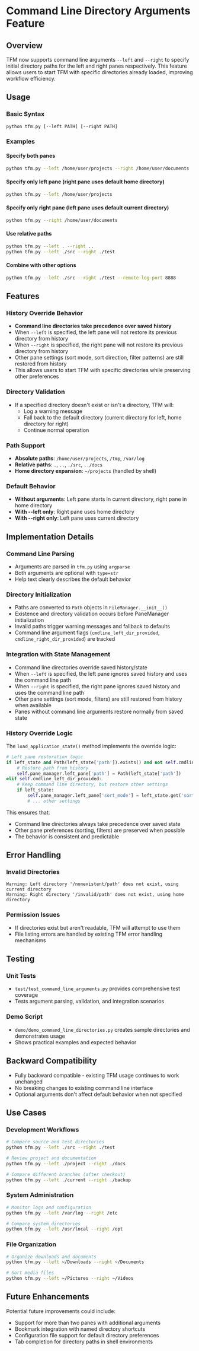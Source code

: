 # Command Line Directory Arguments Feature

## Overview

TFM now supports command line arguments `--left` and `--right` to specify initial directory paths for the left and right panes respectively. This feature allows users to start TFM with specific directories already loaded, improving workflow efficiency.

## Usage

### Basic Syntax

```bash
python tfm.py [--left PATH] [--right PATH]
```

### Examples

#### Specify both panes
```bash
python tfm.py --left /home/user/projects --right /home/user/documents
```

#### Specify only left pane (right pane uses default home directory)
```bash
python tfm.py --left /home/user/projects
```

#### Specify only right pane (left pane uses default current directory)
```bash
python tfm.py --right /home/user/documents
```

#### Use relative paths
```bash
python tfm.py --left . --right ..
python tfm.py --left ./src --right ./test
```

#### Combine with other options
```bash
python tfm.py --left ./src --right ./test --remote-log-port 8888
```

## Features

### History Override Behavior
- **Command line directories take precedence over saved history**
- When `--left` is specified, the left pane will not restore its previous directory from history
- When `--right` is specified, the right pane will not restore its previous directory from history
- Other pane settings (sort mode, sort direction, filter patterns) are still restored from history
- This allows users to start TFM with specific directories while preserving other preferences

### Directory Validation
- If a specified directory doesn't exist or isn't a directory, TFM will:
  - Log a warning message
  - Fall back to the default directory (current directory for left, home directory for right)
  - Continue normal operation

### Path Support
- **Absolute paths**: `/home/user/projects`, `/tmp`, `/var/log`
- **Relative paths**: `.`, `..`, `./src`, `../docs`
- **Home directory expansion**: `~/projects` (handled by shell)

### Default Behavior
- **Without arguments**: Left pane starts in current directory, right pane in home directory
- **With --left only**: Right pane uses home directory
- **With --right only**: Left pane uses current directory

## Implementation Details

### Command Line Parsing
- Arguments are parsed in `tfm.py` using `argparse`
- Both arguments are optional with `type=str`
- Help text clearly describes the default behavior

### Directory Initialization
- Paths are converted to `Path` objects in `FileManager.__init__()`
- Existence and directory validation occurs before PaneManager initialization
- Invalid paths trigger warning messages and fallback to defaults
- Command line argument flags (`cmdline_left_dir_provided`, `cmdline_right_dir_provided`) are tracked

### Integration with State Management
- Command line directories override saved history/state
- When `--left` is specified, the left pane ignores saved history and uses the command line path
- When `--right` is specified, the right pane ignores saved history and uses the command line path
- Other pane settings (sort mode, filters) are still restored from history when available
- Panes without command line arguments restore normally from saved state

### History Override Logic
The `load_application_state()` method implements the override logic:

```python
# Left pane restoration logic
if left_state and Path(left_state['path']).exists() and not self.cmdline_left_dir_provided:
    # Restore path from history
    self.pane_manager.left_pane['path'] = Path(left_state['path'])
elif self.cmdline_left_dir_provided:
    # Keep command line directory, but restore other settings
    if left_state:
        self.pane_manager.left_pane['sort_mode'] = left_state.get('sort_mode', 'name')
        # ... other settings
```

This ensures that:
- Command line directories always take precedence over saved state
- Other pane preferences (sorting, filters) are preserved when possible
- The behavior is consistent and predictable

## Error Handling

### Invalid Directories
```
Warning: Left directory '/nonexistent/path' does not exist, using current directory
Warning: Right directory '/invalid/path' does not exist, using home directory
```

### Permission Issues
- If directories exist but aren't readable, TFM will attempt to use them
- File listing errors are handled by existing TFM error handling mechanisms

## Testing

### Unit Tests
- `test/test_command_line_arguments.py` provides comprehensive test coverage
- Tests argument parsing, validation, and integration scenarios

### Demo Script
- `demo/demo_command_line_directories.py` creates sample directories and demonstrates usage
- Shows practical examples and expected behavior

## Backward Compatibility

- Fully backward compatible - existing TFM usage continues to work unchanged
- No breaking changes to existing command line interface
- Optional arguments don't affect default behavior when not specified

## Use Cases

### Development Workflows
```bash
# Compare source and test directories
python tfm.py --left ./src --right ./test

# Review project and documentation
python tfm.py --left ./project --right ./docs

# Compare different branches (after checkout)
python tfm.py --left ./current --right ./backup
```

### System Administration
```bash
# Monitor logs and configuration
python tfm.py --left /var/log --right /etc

# Compare system directories
python tfm.py --left /usr/local --right /opt
```

### File Organization
```bash
# Organize downloads and documents
python tfm.py --left ~/Downloads --right ~/Documents

# Sort media files
python tfm.py --left ~/Pictures --right ~/Videos
```

## Future Enhancements

Potential future improvements could include:
- Support for more than two panes with additional arguments
- Bookmark integration with named directory shortcuts
- Configuration file support for default directory preferences
- Tab completion for directory paths in shell environments